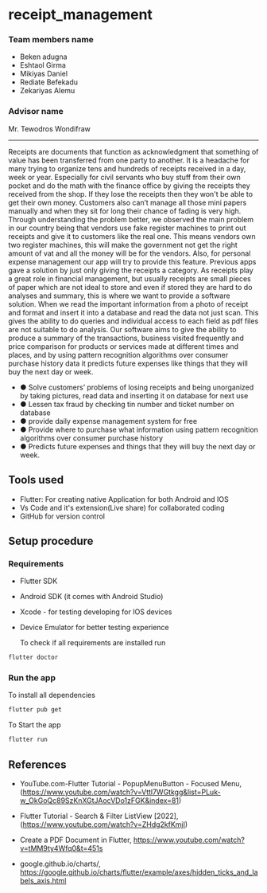 # receipt_management

### Team members name

- Beken adugna
- Eshtaol Girma
- Mikiyas Daniel
- Rediate Befekadu
- Zekariyas Alemu

### Advisor name

Mr. Tewodros Wondifraw

---


Receipts are documents that function as acknowledgment that something of value has been transferred from one party to another. It is a headache for many trying to organize tens and hundreds of receipts received in a day, week or year. Especially for civil servants who buy stuff from their own pocket and do the math with the finance office by giving the receipts they received from the shop. If they lose the receipts then they won't be able to get their own money. Customers also can’t manage all those mini papers manually and when they sit for long their chance of fading is very high.
Through understanding the problem better, we observed the main problem in our country being that vendors use fake register machines to print out receipts and give it to customers like the real one. This means vendors own two register machines, this will make the government not get the right amount of vat and all the money will be for the vendors.
Also, for personal expense management our app will try to provide this feature. Previous apps gave a solution by just only giving the receipts a category. As receipts play a great role in financial management, but usually receipts are small pieces of paper which are not ideal to store and even if stored they are hard to do analyses and summary, this is where we want to provide a software solution. When we read the important information from a photo of receipt and format and insert it into a database and read the data not just scan. This gives the ability to do queries and individual access to each field as pdf files are not suitable to do analysis. Our software aims to give the ability to produce a summary of the transactions, business visited frequently and price comparison for products or services made at different times and places, and by using pattern recognition algorithms over consumer purchase history data it predicts future expenses like things that they will buy the next day or week.

- ● Solve customers’ problems of losing receipts and being unorganized by taking pictures, read data and inserting it on database for next use
- ● Lessen tax fraud by checking tin number and ticket number on database
- ● provide daily expense management system for free
- ● Provide where to purchase what information using pattern recognition algorithms over consumer purchase history
- ● Predicts future expenses and things that they will buy the next day or week.

## Tools used

- Flutter: For creating native Application for both Android and IOS
- Vs Code and it's extension(Live share) for collaborated coding
- GitHub for version control

## Setup procedure

### Requirements

- Flutter SDK
- Android SDK (it comes with Android Studio)
- Xcode - for testing developing for IOS devices
- Device Emulator for better testing experience

  To check if all requirements are installed run

```bash
flutter doctor
```

### Run the app

To install all dependencies

```bash
flutter pub get
```

To Start the app

```bash
flutter run
```

## References

- YouTube.com-Flutter Tutorial - PopupMenuButton - Focused Menu, (https://www.youtube.com/watch?v=Vttl7WGtkgg&list=PLuk-w_OkGoQc89SzKnXGtJAocVDo1zFGK&index=81)

- Flutter Tutorial - Search & Filter ListView [2022], (https://www.youtube.com/watch?v=ZHdg2kfKmjI)

- Create a PDF Document in Flutter, https://www.youtube.com/watch?v=tMM9ty4Wfq0&t=451s

- google.github.io/charts/, https://google.github.io/charts/flutter/example/axes/hidden_ticks_and_labels_axis.html
